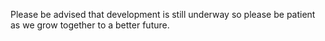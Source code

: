 Please be advised that development is still underway so please be patient as we grow together to a better future.
